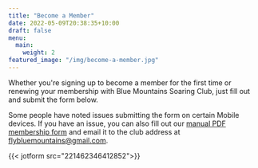 ```yaml
---
title: "Become a Member"
date: 2022-05-09T20:38:35+10:00
draft: false
menu:
  main:
    weight: 2
featured_image: "/img/become-a-member.jpg"
---
```


Whether you're signing up to become a member for the first time or renewing your membership with Blue Mountains Soaring Club, just fill out and submit the form below.

Some people have noted issues submitting the form on certain Mobile devices. If you have an issue, you can also fill out our [manual PDF membership form](/docs/BMSC-Membership-Form-2022.pdf) and email it to the club address at [flybluemountains@gmail.com](mailto:flybluemountains@gmail.com).

{{< jotform src="221462346412852">}}
